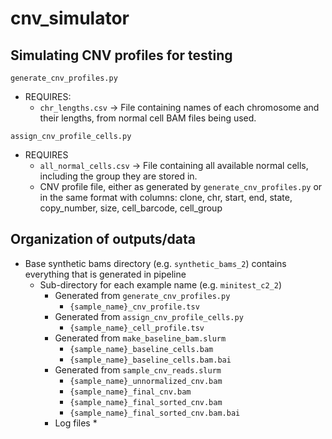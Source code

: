 # cnv_simulator

## Simulating CNV profiles for testing

`generate_cnv_profiles.py`
* REQUIRES:
    * `chr_lengths.csv` -> File containing names of each chromosome and their lengths, from normal cell BAM files being used.

`assign_cnv_profile_cells.py`
* REQUIRES
    * `all_normal_cells.csv` -> File containing all available normal cells, including the group they are stored in.
    * CNV profile file, either as generated by `generate_cnv_profiles.py` or in the same format with columns: clone, chr, start, end, state, copy_number, size, cell_barcode, cell_group


## Organization of outputs/data
* Base synthetic bams directory (e.g. `synthetic_bams_2`) contains everything that is generated in pipeline
    * Sub-directory for each example name (e.g. `minitest_c2_2`)
        * Generated from `generate_cnv_profiles.py`
            * `{sample_name}_cnv_profile.tsv`
        * Generated from `assign_cnv_profile_cells.py`
            * `{sample_name}_cell_profile.tsv`
        * Generated from `make_baseline_bam.slurm`
            * `{sample_name}_baseline_cells.bam`
            * `{sample_name}_baseline_cells.bam.bai`
        * Generated from `sample_cnv_reads.slurm`
            * `{sample_name}_unnormalized_cnv.bam`
            * `{sample_name}_final_cnv.bam`
            * `{sample_name}_final_sorted_cnv.bam`
            * `{sample_name}_final_sorted_cnv.bam.bai`
        * Log files
            * 